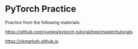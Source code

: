 # PyTorch Practice

Practice from the following materials:

https://github.com/yunjey/pytorch-tutorial/tree/master/tutorials

https://ckmarkoh.github.io
